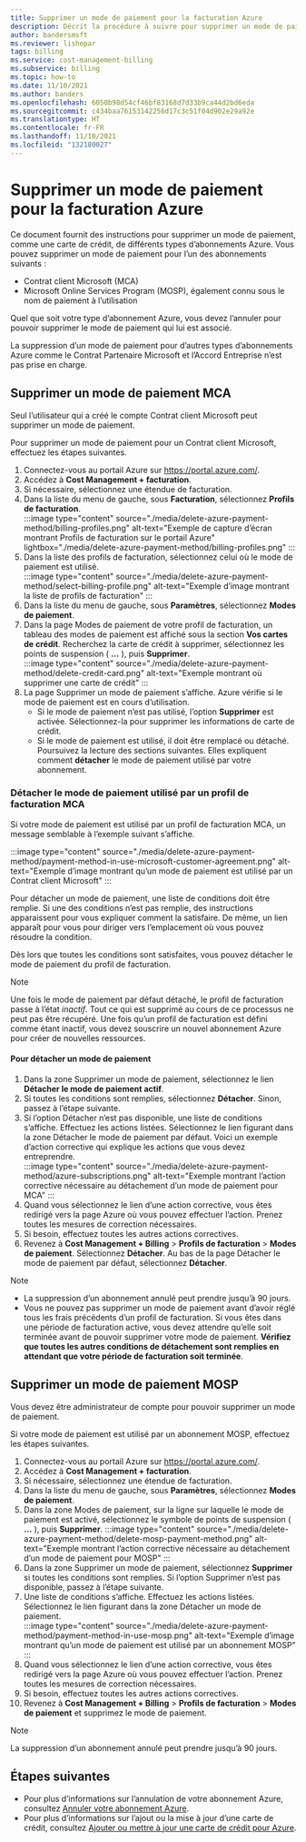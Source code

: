 ```yaml
---
title: Supprimer un mode de paiement pour la facturation Azure
description: Décrit la procédure à suivre pour supprimer un mode de paiement utilisé par un abonnement Azure.
author: bandersmsft
ms.reviewer: lishepar
tags: billing
ms.service: cost-management-billing
ms.subservice: billing
ms.topic: how-to
ms.date: 11/10/2021
ms.author: banders
ms.openlocfilehash: 6050b98d54cf46bf83168d7d33b9ca44d2bd6eda
ms.sourcegitcommit: c434baa76153142256d17c3c51f04d902e29a92e
ms.translationtype: HT
ms.contentlocale: fr-FR
ms.lasthandoff: 11/10/2021
ms.locfileid: "132180027"
---
```

# <a name="delete-an-azure-billing-payment-method"></a>Supprimer un mode de paiement pour la facturation Azure

Ce document fournit des instructions pour supprimer un mode de paiement, comme une carte de crédit, de différents types d’abonnements Azure. Vous pouvez supprimer un mode de paiement pour l’un des abonnements suivants :

- Contrat client Microsoft (MCA)
- Microsoft Online Services Program (MOSP), également connu sous le nom de paiement à l’utilisation

Quel que soit votre type d’abonnement Azure, vous devez l’annuler pour pouvoir supprimer le mode de paiement qui lui est associé.

La suppression d’un mode de paiement pour d’autres types d’abonnements Azure comme le Contrat Partenaire Microsoft et l’Accord Entreprise n’est pas prise en charge.

## <a name="delete-an-mca-payment-method"></a>Supprimer un mode de paiement MCA

Seul l’utilisateur qui a créé le compte Contrat client Microsoft peut supprimer un mode de paiement.

Pour supprimer un mode de paiement pour un Contrat client Microsoft, effectuez les étapes suivantes.

1. Connectez-vous au portail Azure sur https://portal.azure.com/.
1. Accédez à **Cost Management + facturation**.
1. Si nécessaire, sélectionnez une étendue de facturation.
1. Dans la liste du menu de gauche, sous **Facturation**, sélectionnez **Profils de facturation**.  
    :::image type="content" source="./media/delete-azure-payment-method/billing-profiles.png" alt-text="Exemple de capture d’écran montrant Profils de facturation sur le portail Azure" lightbox="./media/delete-azure-payment-method/billing-profiles.png" :::
1. Dans la liste des profils de facturation, sélectionnez celui où le mode de paiement est utilisé.  
    :::image type="content" source="./media/delete-azure-payment-method/select-billing-profile.png" alt-text="Exemple d’image montrant la liste de profils de facturation" :::
1. Dans la liste du menu de gauche, sous **Paramètres**, sélectionnez **Modes de paiement**.
1. Dans la page Modes de paiement de votre profil de facturation, un tableau des modes de paiement est affiché sous la section **Vos cartes de crédit**. Recherchez la carte de crédit à supprimer, sélectionnez les points de suspension ( **...** ), puis **Supprimer**.  
    :::image type="content" source="./media/delete-azure-payment-method/delete-credit-card.png" alt-text="Exemple montrant où supprimer une carte de crédit" :::
1. La page Supprimer un mode de paiement s’affiche. Azure vérifie si le mode de paiement est en cours d’utilisation.
    - Si le mode de paiement n’est pas utilisé, l’option **Supprimer** est activée. Sélectionnez-la pour supprimer les informations de carte de crédit.
    - Si le mode de paiement est utilisé, il doit être remplacé ou détaché. Poursuivez la lecture des sections suivantes. Elles expliquent comment **détacher** le mode de paiement utilisé par votre abonnement.

### <a name="detach-payment-method-used-by-an-mca-billing-profile"></a>Détacher le mode de paiement utilisé par un profil de facturation MCA

Si votre mode de paiement est utilisé par un profil de facturation MCA, un message semblable à l’exemple suivant s’affiche.

:::image type="content" source="./media/delete-azure-payment-method/payment-method-in-use-microsoft-customer-agreement.png" alt-text="Exemple d’image montrant qu’un mode de paiement est utilisé par un Contrat client Microsoft" :::

Pour détacher un mode de paiement, une liste de conditions doit être remplie. Si une des conditions n’est pas remplie, des instructions apparaissent pour vous expliquer comment la satisfaire. De même, un lien apparaît pour vous pour diriger vers l’emplacement où vous pouvez résoudre la condition.

Dès lors que toutes les conditions sont satisfaites, vous pouvez détacher le mode de paiement du profil de facturation.

> [!NOTE]
> Une fois le mode de paiement par défaut détaché, le profil de facturation passe à l’état _inactif_. Tout ce qui est supprimé au cours de ce processus ne peut pas être récupéré. Une fois qu’un profil de facturation est défini comme étant inactif, vous devez souscrire un nouvel abonnement Azure pour créer de nouvelles ressources.

#### <a name="to-detach-a-payment-method"></a>Pour détacher un mode de paiement

1. Dans la zone Supprimer un mode de paiement, sélectionnez le lien **Détacher le mode de paiement actif**.
1. Si toutes les conditions sont remplies, sélectionnez **Détacher**. Sinon, passez à l’étape suivante.
1. Si l’option Détacher n’est pas disponible, une liste de conditions s’affiche. Effectuez les actions listées. Sélectionnez le lien figurant dans la zone Détacher le mode de paiement par défaut. Voici un exemple d’action corrective qui explique les actions que vous devez entreprendre.  
    :::image type="content" source="./media/delete-azure-payment-method/azure-subscriptions.png" alt-text="Exemple montrant l’action corrective nécessaire au détachement d’un mode de paiement pour MCA" :::
1. Quand vous sélectionnez le lien d’une action corrective, vous êtes redirigé vers la page Azure où vous pouvez effectuer l’action. Prenez toutes les mesures de correction nécessaires.
1. Si besoin, effectuez toutes les autres actions correctives.
1. Revenez à **Cost Management + Billing** > **Profils de facturation** > **Modes de paiement**. Sélectionnez **Détacher**. Au bas de la page Détacher le mode de paiement par défaut, sélectionnez **Détacher**.

> [!NOTE]
> - La suppression d’un abonnement annulé peut prendre jusqu’à 90 jours.
> - Vous ne pouvez pas supprimer un mode de paiement avant d’avoir réglé tous les frais précédents d’un profil de facturation. Si vous êtes dans une période de facturation active, vous devez attendre qu’elle soit terminée avant de pouvoir supprimer votre mode de paiement. **Vérifiez que toutes les autres conditions de détachement sont remplies en attendant que votre période de facturation soit terminée**.

## <a name="delete-a-mosp-payment-method"></a>Supprimer un mode de paiement MOSP

Vous devez être administrateur de compte pour pouvoir supprimer un mode de paiement.

Si votre mode de paiement est utilisé par un abonnement MOSP, effectuez les étapes suivantes.

1. Connectez-vous au portail Azure sur https://portal.azure.com/.
1. Accédez à **Cost Management + facturation**.
1. Si nécessaire, sélectionnez une étendue de facturation.
1. Dans la liste du menu de gauche, sous **Paramètres**, sélectionnez **Modes de paiement**.
1. Dans la zone Modes de paiement, sur la ligne sur laquelle le mode de paiement est activé, sélectionnez le symbole de points de suspension ( **...** ), puis **Supprimer**.
    :::image type="content" source="./media/delete-azure-payment-method/delete-mosp-payment-method.png" alt-text="Exemple montrant l’action corrective nécessaire au détachement d’un mode de paiement pour MOSP" :::
1. Dans la zone Supprimer un mode de paiement, sélectionnez **Supprimer** si toutes les conditions sont remplies. Si l’option Supprimer n’est pas disponible, passez à l’étape suivante.
1. Une liste de conditions s’affiche. Effectuez les actions listées. Sélectionnez le lien figurant dans la zone Détacher un mode de paiement.  
    :::image type="content" source="./media/delete-azure-payment-method/payment-method-in-use-mosp.png" alt-text="Exemple d’image montrant qu’un mode de paiement est utilisé par un abonnement MOSP" :::
1. Quand vous sélectionnez le lien d’une action corrective, vous êtes redirigé vers la page Azure où vous pouvez effectuer l’action. Prenez toutes les mesures de correction nécessaires.
1. Si besoin, effectuez toutes les autres actions correctives.
1. Revenez à **Cost Management + Billing** > **Profils de facturation** > **Modes de paiement** et supprimez le mode de paiement.

> [!NOTE]
> La suppression d’un abonnement annulé peut prendre jusqu’à 90 jours.

## <a name="next-steps"></a>Étapes suivantes

- Pour plus d’informations sur l’annulation de votre abonnement Azure, consultez [Annuler votre abonnement Azure](cancel-azure-subscription.md).
- Pour plus d’informations sur l’ajout ou la mise à jour d’une carte de crédit, consultez [Ajouter ou mettre à jour une carte de crédit pour Azure](change-credit-card.md).
